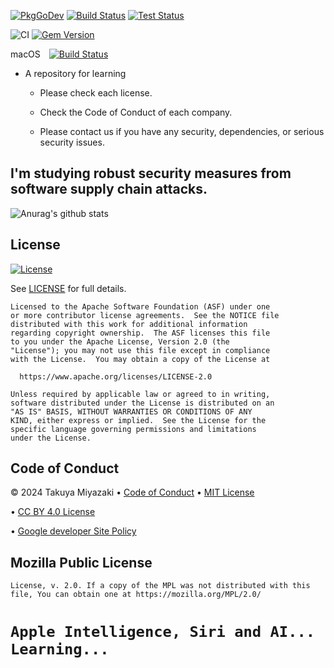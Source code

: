 
[![PkgGoDev](https://pkg.go.dev/badge/github.com/docker/cli)](https://pkg.go.dev/github.com/docker/cli)
[![Build Status](https://img.shields.io/github/actions/workflow/status/docker/cli/build.yml?branch=master&label=build&logo=github)](https://github.com/docker/cli/actions?query=workflow%3Abuild)
[![Test Status](https://img.shields.io/github/actions/workflow/status/docker/cli/test.yml?branch=master&label=test&logo=github)](https://github.com/docker/cli/actions?query=workflow%3Atest)


![CI](https://github.com/Takuya-Miyazaki/github.io/workflows/CI/badge.svg?branch=main)
[![Gem Version](https://badge.fury.io/rb/line-bot-api.svg)](https://badge.fury.io/rb/line-bot-api)

macOS&emsp;[![Build Status](https://ci.swift.org/job/oss-swift-package-macos/lastCompletedBuild/badge/icon)](https://ci.swift.org/job/oss-swift-package-macos)



    

  


* A repository for learning

  * Please check each license.

  * Check the Code of Conduct of each company.



  * Please contact us if you have any security, dependencies, or serious security issues.


      

## I'm studying robust security measures from software supply chain attacks.



      


![Anurag's github stats](https://github-readme-stats.vercel.app/api?username=Takuya-Miyazaki&show_icons=true&theme=radical)




        

## License

[![License](https://img.shields.io/badge/License-Apache%202.0-blue.svg)](https://opensource.org/licenses/Apache-2.0)



See [LICENSE]([LICENSE](https://opensource.org/licenses/Apache-2.0)) for full details.

    Licensed to the Apache Software Foundation (ASF) under one
    or more contributor license agreements.  See the NOTICE file
    distributed with this work for additional information
    regarding copyright ownership.  The ASF licenses this file
    to you under the Apache License, Version 2.0 (the
    "License"); you may not use this file except in compliance
    with the License.  You may obtain a copy of the License at

      https://www.apache.org/licenses/LICENSE-2.0

    Unless required by applicable law or agreed to in writing,
    software distributed under the License is distributed on an
    "AS IS" BASIS, WITHOUT WARRANTIES OR CONDITIONS OF ANY
    KIND, either express or implied.  See the License for the
    specific language governing permissions and limitations
    under the License.




## Code of Conduct

&copy; 2024 Takuya Miyazaki &bull; [Code of Conduct](https://www.contributor-covenant.org/version/2/1/code_of_conduct/code_of_conduct.md) &bull; [MIT License](https://gh.io/mit)

&bull; [CC BY 4.0 License](https://creativecommons.org/licenses/by/4.0/)

&bull; [Google developer Site Policy](https://developers.google.com/terms/site-policies?)


## Mozilla Public License


```This Source Code Form is subject to the terms of the Mozilla Public
License, v. 2.0. If a copy of the MPL was not distributed with this
file, You can obtain one at https://mozilla.org/MPL/2.0/
```





# `Apple Intelligence, Siri and AI... Learning...` 





</details>


